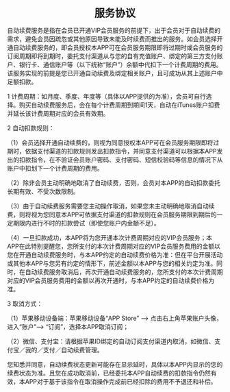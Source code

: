 <p style="text-align: center;"><span style="font-size: 24px;"><strong>服务协议</strong></span></p><p style="text-align: start;">自动续费服务是指在会员已开通VIP会员服务的前提下，出于会员对于自动续费的需求，避免会员因疏忽或其他原因导致未能及时续费而推出的服务。如会员选择开通自动续费服务的，即会员授权本APP可在会员服务期限即将过期时或会员服务的订阅周期即将到期时，委托支付渠道从与您的自有充值账户、绑定的第三方支付账户、银行卡、通信账户等（以下统称“账户”）余额中代扣下一个计费周期的费用。该服务实现的前提是您已开通自动续费及绑定相关账户，且可成功从其上述账户中足额扣款。</p><p style="text-align: start;">1 计费周期：如月度、季度、年度等（具体以APP提供的为准），会员可自行选择。购买自动续费服务后，会在每个计费周期到期间1天，自动在iTunes账户扣费并延长该计费周期对应的会员有效期。</p><p style="text-align: start;">2 自动扣款规则：</p><p style="text-align: start;">（1）会员选择开通自动续费的，则视为同意授权本APP可在会员服务期限即将过期时，依据支付渠道的扣款规则发出扣款指令，并同意支付渠道可以根据本APP发出的扣款指令，在不验证会员账户密码、支付密码、短信校验码等信息的情况下从账户中扣划下一个计费周期的费用。</p><p style="text-align: start;">（2）除非会员主动明确地取消了自动续费，否则，会员对本APP的自动扣款委托长期有效、不受次数限制。</p><p style="text-align: start;">（3）由于自动续费服务需要您主动操作取消，如果您未主动明确地取消自动续费，则将视为您同意本APP可依据支付渠道的扣款规则在会员服务期限到期后的一定期限内进行不时的扣款尝试（即使您账户内金额不足）。</p><p style="text-align: start;">（4）一旦扣款成功，本APP将为您开通本次计费周期对应的VIP会员服务；本APP在此特别提醒您，您所支付的本次计费周期对应的VIP会员服务费用的金额以您在开通自动续费服务时，与本APP约定的自动续费价格为准：但在平台开展活动或其他本APP与您另有约定的情形下，前述金额以本APP与您的相关约定为准。同时，在自动续费服务取消后，再次开通自动续费服务的，您所支付的本次计费周期对应的VIP会员服务费用的金额以再次开通时，与本APP约定的自动续费价格为准。</p><p style="text-align: start;">3 取消方式：</p><p style="text-align: start;">（1）苹果移动设备端：苹果移动设备“APP Store” --&gt; 点击右上角苹果账户头像，进入“账户”--&gt; “订阅”，选择本APP取消订阅；</p><p style="text-align: start;">（2）微信、支付宝：请根据苹果ID绑定的自动订阅支付渠道内取消，如微信、支付宝／我的／支付／自动续费管理。</p><p style="text-align: start;">您知悉并同意，自动续费状态更新可能存在显示延时，具体以本APP内显示的您的续费状态为准。且您在成功取消前，已经委托本APP自动续费的扣款指令仍然有效，本APP对于基于该指令在取消操作完成前已经扣除的费用不予退还和补偿。<br><br></p><p><br></p>
